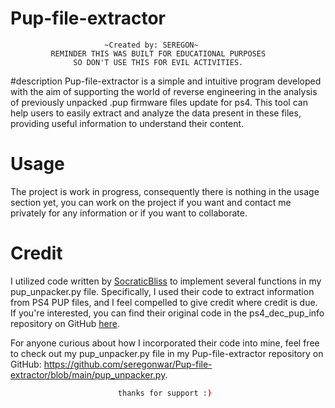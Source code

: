 # Pup-file-extractor
                                                            
                                                                               
                                                                               

                         ~Created by: SEREGON~
             REMINDER THIS WAS BUILT FOR EDUCATIONAL PURPOSES
                  SO DON'T USE THIS FOR EVIL ACTIVITIES.

#description 
Pup-file-extractor is a simple and intuitive program developed with the aim of supporting the world of reverse engineering in the analysis of previously unpacked .pup firmware files update for ps4. This tool can help users to easily extract and analyze the data present in these files, providing useful information to understand their content.

# Usage
The project is work in progress, consequently there is nothing in the usage section yet, you can work on the project if you want and contact me privately for any information or if you want to collaborate. 

# Credit
I utilized code written by [SocraticBliss](https://github.com/SocraticBliss) to implement several functions in my pup_unpacker.py file. Specifically, I used their code to extract information from PS4 PUP files, and I feel compelled to give credit where credit is due. If you're interested, you can find their original code in the ps4_dec_pup_info repository on GitHub [here](https://github.com/SocraticBliss/ps4_dec_pup_info).

For anyone curious about how I incorporated their code into mine, feel free to check out my pup_unpacker.py file in my Pup-file-extractor repository on GitHub: https://github.com/seregonwar/Pup-file-extractor/blob/main/pup_unpacker.py.
```bash
                        thanks for support :)
```
